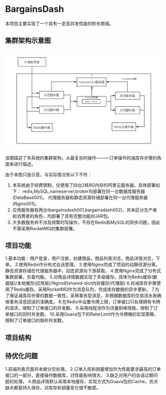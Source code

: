 # BargainsDash
本项目主要实现了一个具有一定高并发性能的秒杀商城。
## 集群架构示意图
![stock.png](https://github.com/ACEis/BargainsDash/blob/master/static/picture/stock.png)

该图描述了本系统的集群架构，从最复杂的操作———订单操作的减库存步骤的角度来进行描述。

由于本图只是示意，与实际情况有以下不符：
1. 本系统由于经费限制，仅使用了四台2核8G内存的阿里云服务器。具体部署如下：
redis,MySQL,nameserver,broker均部署在同一台数据库服务器(DataBase001)。
代理服务器和静态资源存储部署在同一台代理服务器(Nginx001)。
1. 应用服务器有两台(bargainsdash001,bargainsdash002)，并未区分生产者和消费者的角色，均部署了具有完整功能的JAR包。
1. 大多数服务并不涉及频繁的写操作，不存在Redis和MySQL的同步问题，因此不需采用RocketMQ的集群部署。

## 项目功能
1.基本功能：用户登录，用户注册，创建商品，商品列表浏览，商品详情浏览，下单。
2.使用Redis作分布式会话管理。
3.使用Nginx完成了项目的动静资源分离，静态资源存储在代理服务器中，动态资源向下游获取。
4.使用Nginx完成了分布式集群部署，负载均衡。
5.对商品详情数据实现了多级缓存。具体为Redis缓存(数据层)/本地缓存(应用层)/Nginx的shared-dict内存缓存(代理层)
6.对减库存步骤使用了Redis缓存。采用RocketMQ作为消息队列，完成库存数据的异步更新。
7.为了保证减库存步骤的数据一致性，采用事务型消息，并根据数据库的交易流水表确保事务消息回滚的准确度。
8.在Redis中设置令牌上限，订单接口只处理拥有令牌的请求，限制了订单接口的并发数。
9.采用线程池作为流量削峰措施，限制了订单接口的同时并发数。
10.采用Guava包下的RaterLimit作为令牌桶的实现策略，限制了订单接口的每秒并发数。

## 项目结构

## 待优化问题
1.前端列表页面并未做分页处理。
2.订单入库和销量增加作为性能要求最高的订单接口的一部分，直接操作数据库，对性能影响很大。
3.缺乏对用户的会话过期问题的处理。
4.商品详情默认采用本地缓存，实现方式为Guava包的Cache，优点缺点都是持久保存，对库存和销量变化很不敏感。
